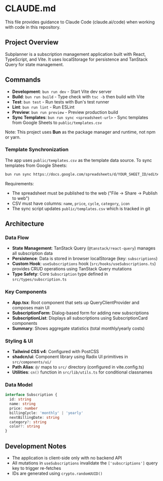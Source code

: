 # CLAUDE.md

This file provides guidance to Claude Code (claude.ai/code) when working with code in this repository.

## Project Overview

Subplanner is a subscription management application built with React, TypeScript, and Vite. It uses localStorage for persistence and TanStack Query for state management.

## Commands

- **Development**: `bun run dev` - Start Vite dev server
- **Build**: `bun run build` - Type check with `tsc -b` then build with Vite
- **Test**: `bun test` - Run tests with Bun's test runner
- **Lint**: `bun run lint` - Run ESLint
- **Preview**: `bun run preview` - Preview production build
- **Sync Templates**: `bun run sync <spreadsheet-url>` - Sync templates from Google Sheets to `public/templates.csv`

Note: This project uses **Bun** as the package manager and runtime, not npm or yarn.

### Template Synchronization

The app uses `public/templates.csv` as the template data source. To sync templates from Google Sheets:

```bash
bun run sync https://docs.google.com/spreadsheets/d/YOUR_SHEET_ID/edit#gid=YOUR_GID
```

Requirements:
- The spreadsheet must be published to the web ("File → Share → Publish to web")
- CSV must have columns: `name`, `price`, `cycle`, `category`, `icon`
- The sync script updates `public/templates.csv` which is tracked in git

## Architecture

### Data Flow
- **State Management**: TanStack Query (`@tanstack/react-query`) manages all subscription data
- **Persistence**: Data is stored in browser localStorage (key: `subscriptions`)
- **Custom Hook**: `useSubscriptions` hook (`src/hooks/useSubscriptions.ts`) provides CRUD operations using TanStack Query mutations
- **Type Safety**: Core `Subscription` type defined in `src/types/subscription.ts`

### Key Components
- **App.tsx**: Root component that sets up QueryClientProvider and composes main UI
- **SubscriptionForm**: Dialog-based form for adding new subscriptions
- **SubscriptionList**: Displays all subscriptions using SubscriptionCard components
- **Summary**: Shows aggregate statistics (total monthly/yearly costs)

### Styling & UI
- **Tailwind CSS v4**: Configured with PostCSS
- **shadcn/ui**: Component library using Radix UI primitives in `src/components/ui/`
- **Path Alias**: `@/` maps to `src/` directory (configured in vite.config.ts)
- **Utilities**: `cn()` function in `src/lib/utils.ts` for conditional classnames

### Data Model
```typescript
interface Subscription {
  id: string
  name: string
  price: number
  billingCycle: 'monthly' | 'yearly'
  nextBillingDate: string
  category?: string
  color?: string
}
```

## Development Notes

- The application is client-side only with no backend API
- All mutations in `useSubscriptions` invalidate the `['subscriptions']` query key to trigger re-fetches
- IDs are generated using `crypto.randomUUID()`